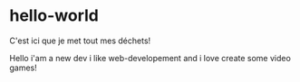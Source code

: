 # hello-world
C'est ici que je met tout mes déchets!

Hello i'am a new dev i like web-developement and i love create some video games!
